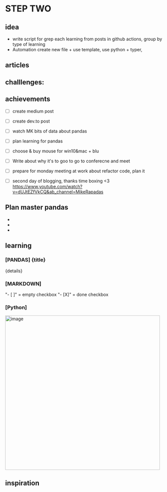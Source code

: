 # STEP TWO

## idea
* write script for grep each learning from posts in github actions, group by type of learning
* Automation create new file + use template, use python + typer,
## articles

## challlenges:


## achievements
- [ ] create medium post
- [ ] create dev.to post
- [ ] watch MK bits of data about pandas
- [ ] plan learning for pandas
- [ ] choose & buy mouse for win10&mac + blu
- [ ] Write about why it's to goo to go to conferecne and meet
- [ ] prepare for monday meeting at work about refactor code, plan it
- [ ] second day of blogging, thanks time boxing <3 https://www.youtube.com/watch?v=dUJtEZfVkCQ&ab_channel=MikeRapadas


## Plan master pandas

*
*
*

## learning 
  
### [PANDAS] {title}
{details}

### [MARKDOWN] 
"- [ ]" = empty checkbox
"- [X]" = done checkbox
 
### [Python] 
<img width="496" alt="image" src="https://github.com/KuligKamil/kuligkamil.github.io/assets/13277748/daaadaa6-09bd-4eff-8186-272247bde496">

## inspiration
